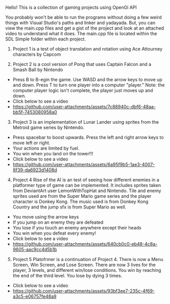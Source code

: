 Hello! This is a collection of gaming projects using OpenGl API

You probably won't be able to run the programs without doing a few weird things with Visual Studio's paths and linker and yadayada. But, you can view the main.cpp files and get a gist of the project and look at an attached video to understand what it does. The main.cpp file is located within the SDL Simple folder within each project.

1. Project 1 is a test of object translation and rotation using Ace Attourney characters by Capcom

2. Project 2 is a cool version of Pong that uses Captain Falcon and a Smash Ball by Nintendo
- Press B to B-egin the game. Use WASD and the arrow keys to move up and down. Press T to turn one player into a computer "player." Note: the computer player logic isn't complete, the player just moves up and down.
- Click below to see a video
- https://github.com/user-attachments/assets/7c88940c-dbf6-48aa-bb5f-7453080958a0



3. Project 3 is an implementation of Lunar Lander using sprites from the Metroid game series by Nintendo.
- Press spacebar to boost upwards. Press the left and right arrow keys to move left or right.
- Your actions are limited by fuel.
- You win when you land on the tower!!!
- Click below to see a video
- https://github.com/user-attachments/assets/6a95f9b5-1ae3-4007-8f39-da6923d1408d

4. Project 4 Rise of the AI is an test of seeing how different enemies in a platformer type of game can be implemented. It includes sprites taken from DeviantArt user LemonWithTopHat and Nintendo. Tile and enemy sprites used are from the Super Mario game series and the player character is Donkey Kong. The music used is from Donkey Kong Country and the jump sfx is from Super Mario as well.
- You move using the arrow keys
- If you jump on an enemy they are defeated
- You lose if you touch an enemy anywhere except their heads
- You win when you defeat every enemy!
- Click below to see a video
- https://github.com/user-attachments/assets/640cb0c0-eb48-4c8a-9605-aac9cc4d5b1b

5. Project 5 Platofrmer is a continuation of Project 4. There is now a Menu Screen, Win Screen, and Lose Screen. There are now 3 lives for the player, 3 levels, and different win/lose conditions. You win by reaching the end of the third level. You lose by dying 3 times.
- Click below to see a video
- https://github.com/user-attachments/assets/93bf3ee7-235c-4f69-a3c5-e06757fe48a9



